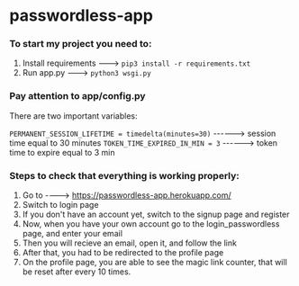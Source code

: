 # passwordless-app

### To start my project you need to:
1. Install requirements ---> ```pip3 install -r requirements.txt```
2. Run app.py ---> ```python3 wsgi.py```

### Pay attention to app/config.py
There are two important variables:


```PERMANENT_SESSION_LIFETIME = timedelta(minutes=30)``` ------> session time equal to 30 minutes
```TOKEN_TIME_EXPIRED_IN_MIN = 3``` ------> token time to expire equal to 3 min

### Steps to check that everything is working properly:

1. Go to ----> https://passwordless-app.herokuapp.com/
2. Switch to login page
3. If you don't have an account yet, switch to the signup page and register
4. Now, when you have your own account go to the login_passwordless page, and enter your email
5. Then you will recieve an email, open it, and follow the link
6. After that, you had to be redirected to the profile page
7. On the profile page, you are able to see the magic link counter, that will be reset after every 10 times.
